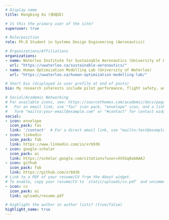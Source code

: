 ```yaml
---
# Display name
title: Rongbing Xu (徐熔兵)

# Is this the primary user of the site?
superuser: true

# Role/position
role: Ph.D Student in Systems Design Engineering (Aeronautics)

# Organizations/Affiliations
organizations:
- name: Waterloo Institute for Sustainable Aeronautics (University of Waterloo)
  url: "https://uwaterloo.ca/sustainable-aeronautics/"
- name: Human Optimization Modelling Lab (University of Waterloo)
  url: "https://uwaterloo.ca/human-optimization-modelling-lab/"

# Short bio (displayed in user profile at end of posts)
bio: My research interests include pilot performance, flight safety, and cognitive modelling.

# Social/Academic Networking
# For available icons, see: https://sourcethemes.com/academic/docs/page-builder/#icons
#   For an email link, use "fas" icon pack, "envelope" icon, and a link in the
#   form "mailto:your-email@example.com" or "#contact" for contact widget.
social:
- icon: envelope
  icon_pack: fas
  link: '/contact'  # For a direct email link, use "mailto:test@example.org".
- icon: linkedin
  icon_pack: fab
  link: https://www.linkedin.com/in/xrb936
- icon: google-scholar
  icon_pack: ai
  link: https://scholar.google.com/citations?user=XVSSq8oAAAAJ
- icon: github
  icon_pack: fab
  link: https://github.com/xrb936
# Link to a PDF of your resume/CV from the About widget.
# To enable, copy your resume/CV to `static/uploads/cv.pdf` and uncomment the lines below.
- icon: cv
  icon_pack: ai
  link: uploads/resume.pdf

# Highlight the author in author lists? (true/false)
highlight_name: true
---
```

